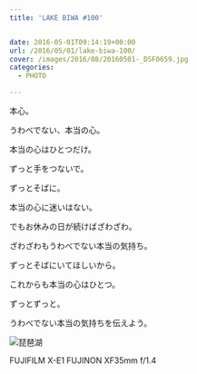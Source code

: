 ```yaml
---
title: 'LAKE BIWA #100'


date: 2016-05-01T09:14:19+00:00
url: /2016/05/01/lake-biwa-100/
cover: /images/2016/08/20160501-_DSF0659.jpg
categories:
  - PHOTO

---
```

<!--more-->
本心。

うわべでない、本当の心。

本当の心はひとつだけ。

ずっと手をつないで。

ずっとそばに。

本当の心に迷いはない。

でもお休みの日が続けばざわざわ。

ざわざわもうわべでない本当の気持ち。

ずっとそばにいてほしいから。

これからも本当の心はひとつ。

ずっとずっと。

うわべでない本当の気持ちを伝えよう。

![琵琶湖](/images/2016/08/20160501-_DSF0673.jpg "琵琶湖")

FUJIFILM X-E1 FUJINON XF35mm f/1.4
